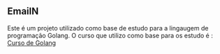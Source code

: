 ## EmailN

Este é um projeto utilizado como base de estudo para a lingaugem de programação Golang.
O curso que utilizo como base para os estudo é : [Curso de Golang](https://www.udemy.com/course/golang-do-zero-ao-avancado/)